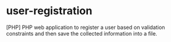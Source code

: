 # user-registration
 [PHP] PHP web application to register a user based on validation constraints and then save the collected information into a file.

